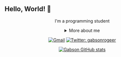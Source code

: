 ## Hello, World! 👋

<div align="center">

I'm a programming student

<details>
  <summary> More about me</summary>
<div align="left">
 
``` js
const Gabs = {
    personal: {
        fullName: 'Gabson Portela',
        birthDate: '1995-06-10',
        interests: ['music', 'games', 'language learning', 'movies'],
    },
    technical: {
        technologies: {
            frontEnd: {
                Javascript: ['Vanilla JS'],
                HTML: ['HTML5', 'Semantic HTML'],
                CSS: ['Bootstrap'],
            },
    }
}
```
  </div>
</details>

[![Gmail](https://img.shields.io/twitter/url?label=email&logo=gmail&style=social&url=http%3A%2F%2Fmailto%3Astephanyn7%40gmail.com)](mailto:gabsonwona@gmail.com)
[![Twitter: gabsonrogeer](https://img.shields.io/twitter/follow/gabsonrogeer?style=social)](https://twitter.com/GabsonRogeer)

  
[![Gabson GitHub stats](https://github-readme-stats.vercel.app/api?username=gabsonrogeer&show_icons=true&theme=onedark)](https://github.com/gabsonrogeer/github-readme-stats)
